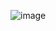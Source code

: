 ![image](https://github.com/jjmlovesgit/didembed/assets/47751509/bc2cd12a-c9ce-476f-929d-06845fd7dac7)
